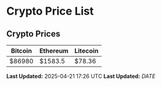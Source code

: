 # Crypto Price List

## Crypto Prices
| Bitcoin | Ethereum | Litecoin |
| ------- | -------- | -------- |
| $86980 | $1583.5 | $78.36 |
**Last Updated:** 2025-04-21 17:26 UTC
**Last Updated:** $DATE$
